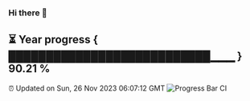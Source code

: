 ### Hi there 👋
⏳ Year progress { ███████████████████████████▁▁▁ } 90.21 %
---
⏰ Updated on Sun, 26 Nov 2023 06:07:12 GMT
![Progress Bar CI](https://github.com/Moyi321/Moyi321/workflows/Progress%20Bar%20CI/badge.svg)
